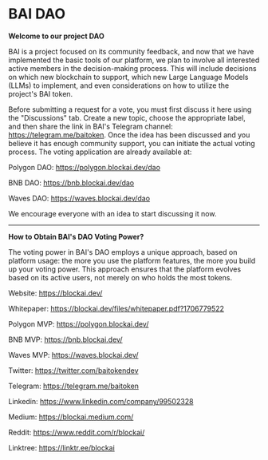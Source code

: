 # BAI DAO

**Welcome to our project DAO**

BAI is a project focused on its community feedback, and now that we have implemented the basic tools of our platform, we plan to involve all interested active members in the decision-making process. This will include decisions on which new blockchain to support, which new Large Language Models (LLMs) to implement, and even considerations on how to utilize the project's BAI token.

Before submitting a request for a vote, you must first discuss it here using the "Discussions" tab. Create a new topic, choose the appropriate label, and then share the link in BAI's Telegram channel: https://telegram.me/baitoken. Once the idea has been discussed and you believe it has enough community support, you can initiate the actual voting process. The voting application are already available at:

Polygon DAO:
https://polygon.blockai.dev/dao

BNB DAO:
https://bnb.blockai.dev/dao

Waves DAO:
https://waves.blockai.dev/dao

We encourage everyone with an idea to start discussing it now.

---

**How to Obtain BAI's DAO Voting Power?**

The voting power in BAI's DAO employs a unique approach, based on platform usage: the more you use the platform features, the more you build up your voting power. This approach ensures that the platform evolves based on its active users, not merely on who holds the most tokens.

Website:
https://blockai.dev/

Whitepaper:
https://blockai.dev/files/whitepaper.pdf?1706779522

Polygon MVP:
https://polygon.blockai.dev/

BNB MVP:
https://bnb.blockai.dev/

Waves MVP:
https://waves.blockai.dev/

Twitter:
https://twitter.com/baitokendev

Telegram:
https://telegram.me/baitoken

Linkedin:
https://www.linkedin.com/company/99502328

Medium:
https://blockai.medium.com/

Reddit:
https://www.reddit.com/r/blockai/

Linktree:
https://linktr.ee/blockai

